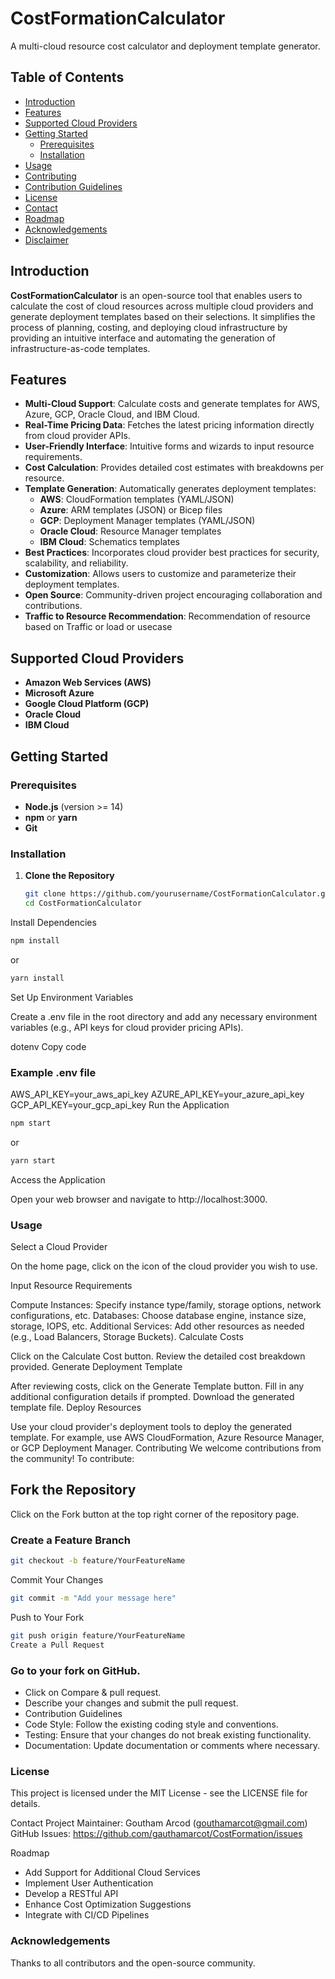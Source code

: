 # CostFormationCalculator

A multi-cloud resource cost calculator and deployment template generator.

## Table of Contents

- [Introduction](#introduction)
- [Features](#features)
- [Supported Cloud Providers](#supported-cloud-providers)
- [Getting Started](#getting-started)
  - [Prerequisites](#prerequisites)
  - [Installation](#installation)
- [Usage](#usage)
- [Contributing](#contributing)
- [Contribution Guidelines](#contribution-guidelines)
- [License](#license)
- [Contact](#contact)
- [Roadmap](#roadmap)
- [Acknowledgements](#acknowledgements)
- [Disclaimer](#disclaimer)

## Introduction

**CostFormationCalculator** is an open-source tool that  enables users to calculate the cost of cloud resources across multiple cloud providers and generate deployment templates based on their selections. It simplifies the process of planning, costing, and deploying cloud infrastructure by providing an intuitive interface and automating the generation of infrastructure-as-code templates.

## Features

- **Multi-Cloud Support**: Calculate costs and generate templates for AWS, Azure, GCP, Oracle Cloud, and IBM Cloud.
- **Real-Time Pricing Data**: Fetches the latest pricing information directly from cloud provider APIs.
- **User-Friendly Interface**: Intuitive forms and wizards to input resource requirements.
- **Cost Calculation**: Provides detailed cost estimates with breakdowns per resource.
- **Template Generation**: Automatically generates deployment templates:
  - **AWS**: CloudFormation templates (YAML/JSON)
  - **Azure**: ARM templates (JSON) or Bicep files
  - **GCP**: Deployment Manager templates (YAML/JSON)
  - **Oracle Cloud**: Resource Manager templates
  - **IBM Cloud**: Schematics templates
- **Best Practices**: Incorporates cloud provider best practices for security, scalability, and reliability.
- **Customization**: Allows users to customize and parameterize their deployment templates.
- **Open Source**: Community-driven project encouraging collaboration and contributions.
- **Traffic to Resource Recommendation**: Recommendation of resource based on Traffic or load or usecase

## Supported Cloud Providers

- **Amazon Web Services (AWS)**
- **Microsoft Azure**
- **Google Cloud Platform (GCP)**
- **Oracle Cloud**
- **IBM Cloud**

## Getting Started

### Prerequisites

- **Node.js** (version >= 14)
- **npm** or **yarn**
- **Git**

### Installation

1. **Clone the Repository**

   ```bash
   git clone https://github.com/yourusername/CostFormationCalculator.git
   cd CostFormationCalculator
   ```
Install Dependencies

```bash
npm install
```
or

```bash
yarn install
```
Set Up Environment Variables

Create a .env file in the root directory and add any necessary environment variables (e.g., API keys for cloud provider pricing APIs).

dotenv
Copy code
### Example .env file
AWS_API_KEY=your_aws_api_key
AZURE_API_KEY=your_azure_api_key
GCP_API_KEY=your_gcp_api_key
Run the Application

```bash
npm start
```
or

```bash
yarn start
```
Access the Application

Open your web browser and navigate to http://localhost:3000.

### Usage
Select a Cloud Provider

On the home page, click on the icon of the cloud provider you wish to use.

Input Resource Requirements

Compute Instances: Specify instance type/family, storage options, network configurations, etc.
Databases: Choose database engine, instance size, storage, IOPS, etc.
Additional Services: Add other resources as needed (e.g., Load Balancers, Storage Buckets).
Calculate Costs

Click on the Calculate Cost button.
Review the detailed cost breakdown provided.
Generate Deployment Template

After reviewing costs, click on the Generate Template button.
Fill in any additional configuration details if prompted.
Download the generated template file.
Deploy Resources

Use your cloud provider's deployment tools to deploy the generated template.
For example, use AWS CloudFormation, Azure Resource Manager, or GCP Deployment Manager.
Contributing
We welcome contributions from the community! To contribute:

## Fork the Repository

Click on the Fork button at the top right corner of the repository page.

### Create a Feature Branch

```bash
git checkout -b feature/YourFeatureName
```
Commit Your Changes

```bash
git commit -m "Add your message here"
```
Push to Your Fork

```bash
git push origin feature/YourFeatureName
Create a Pull Request
```
### Go to your fork on GitHub.
- Click on Compare & pull request.
- Describe your changes and submit the pull request.
- Contribution Guidelines
- Code Style: Follow the existing coding style and conventions.
- Testing: Ensure that your changes do not break existing functionality.
- Documentation: Update documentation or comments where necessary.

### License
This project is licensed under the MIT License - see the LICENSE file for details.

Contact
Project Maintainer: Goutham Arcod (gouthamarcot@gmail.com)
GitHub Issues: https://github.com/gauthamarcot/CostFormation/issues

Roadmap
- Add Support for Additional Cloud Services
- Implement User Authentication
- Develop a RESTful API
- Enhance Cost Optimization Suggestions
- Integrate with CI/CD Pipelines
### Acknowledgements
Thanks to all contributors and the open-source community.
